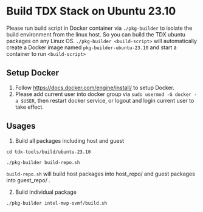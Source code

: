 
# Build TDX Stack on Ubuntu 23.10

Please run build script in Docker container via `./pkg-builder` to isolate the
build environment from the linux host. So you can build the TDX ubuntu packages
on any Linux OS. `./pkg-builder <build-script>` will automatically create a
Docker image named `pkg-builder-ubuntu-23.10` and start a container to run `<build-script>`

## Setup Docker

1. Follow https://docs.docker.com/engine/install/ to setup Docker.
2. Please add current user into docker group via `sudo usermod -G docker -a $USER`,
then restart docker service, or logout and login current user to take effect.

## Usages

1. Build all packages including host and guest

```
cd tdx-tools/build/ubuntu-23.10

./pkg-builder build-repo.sh
```

`build-repo.sh` will build host packages into host_repo/ and guest packages into guest_repo/ .

2. Build individual package


```
./pkg-builder intel-mvp-ovmf/build.sh
```
